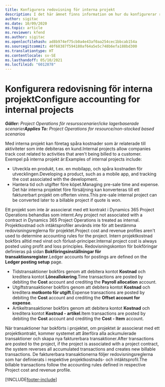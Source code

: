 ```yaml
---
title: Konfigurera redovisning för interna projekt
description: I det här ämnet finns information om hur du konfigurerar redovisningspraxis för interna projekt i Project Operations.
author: sigitac
ms.date: 10/09/2020
ms.topic: article
ms.reviewer: kfend
ms.author: sigitac
ms.openlocfilehash: ad8b974ef75cb0a4e43af0aa254cec1bbcab154a
ms.sourcegitcommit: 40f68387f594180af64a5e5c748b6efa188bd300
ms.translationtype: HT
ms.contentlocale: sv-SE
ms.lasthandoff: 05/10/2021
ms.locfileid: "6012878"
---
```

# <a name="configure-accounting-for-internal-projects"></a><span data-ttu-id="689f8-103">Konfigurera redovisning för interna projekt</span><span class="sxs-lookup"><span data-stu-id="689f8-103">Configure accounting for internal projects</span></span>

<span data-ttu-id="689f8-104">_**Gäller:** Project Operations för resursscenarier/icke lagerbaserade scenarier_</span><span class="sxs-lookup"><span data-stu-id="689f8-104">_**Applies To:** Project Operations for resource/non-stocked based scenarios_</span></span>

<span data-ttu-id="689f8-105">Med interna projekt kan företag spåra kostnader som är relaterade till aktiviteter som inte debiteras en kund.</span><span class="sxs-lookup"><span data-stu-id="689f8-105">Internal projects allow companies track cost related to activities that aren't being billed to a customer.</span></span> <span data-ttu-id="689f8-106">Exempel på interna projekt är:</span><span class="sxs-lookup"><span data-stu-id="689f8-106">Examples of internal projects include:</span></span>

- <span data-ttu-id="689f8-107">Utveckla en produkt, t.ex. en mobilapp, och spåra kostnaden för utvecklingen.</span><span class="sxs-lookup"><span data-stu-id="689f8-107">Developing a product, such as a mobile app, and tracking the cost associated with the development.</span></span>
- <span data-ttu-id="689f8-108">Hantera tid och utgifter före köpet.</span><span class="sxs-lookup"><span data-stu-id="689f8-108">Managing pre-sale time and expense.</span></span> <span data-ttu-id="689f8-109">Det här interna projektet före försäljning kan konverteras till ett fakturerbart projekt om offerten vinns.</span><span class="sxs-lookup"><span data-stu-id="689f8-109">This pre-sale internal project can be converted later to a billable project if quote is won.</span></span>

<span data-ttu-id="689f8-110">Ett projekt som inte är associerat med ett kontrakt i Dynamics 365 Project Operations behandlas som internt.</span><span class="sxs-lookup"><span data-stu-id="689f8-110">Any project not associated with a contract in Dynamics 365 Project Operations is treated as internal.</span></span> <span data-ttu-id="689f8-111">Projektkostnad och intäktsprofiler används inte för att bestämma redovisningsreglerna för projektet.</span><span class="sxs-lookup"><span data-stu-id="689f8-111">Project cost and revenue profiles aren't used to determine accounting rules for the project.</span></span> <span data-ttu-id="689f8-112">Intern projektkostnad bokförs alltid med vinst och förlust-principer.</span><span class="sxs-lookup"><span data-stu-id="689f8-112">Internal project cost is always posted using profit and loss principles.</span></span> <span data-ttu-id="689f8-113">Redovisningskonton för bokföringar definieras på sidan **Bokföringsinställningar för transaktionsregister**.</span><span class="sxs-lookup"><span data-stu-id="689f8-113">Ledger accounts for postings are defined on the **Ledger posting setup** page.</span></span>

- <span data-ttu-id="689f8-114">Tidstransaktioner bokförs genom att debitera kontot **Kostnad** och kreditera kontot **Löneallokering**.</span><span class="sxs-lookup"><span data-stu-id="689f8-114">Time transactions are posted by debiting the **Cost** account and crediting the **Payroll allocation** account.</span></span>
- <span data-ttu-id="689f8-115">Utgiftstransaktioner bokförs genom att debitera kontot **Kostnad** och kreditera **motkonto för utgift**.</span><span class="sxs-lookup"><span data-stu-id="689f8-115">Expense transactions are posted by debiting the **Cost** account and crediting the **Offset account for expense**.</span></span>
- <span data-ttu-id="689f8-116">Artikeltransaktioner bokförs genom att debitera kontot **Kostnad** och kreditera kontot **Kostnad - artikel**.</span><span class="sxs-lookup"><span data-stu-id="689f8-116">Item transactions are posted by debiting the **Cost** account and crediting the **Cost - Item** account.</span></span>

<span data-ttu-id="689f8-117">När transaktioner har bokförts i projektet, om projektet är associerat med ett projektkontrakt, kommer systemet att återföra alla ackumulerade transaktioner och skapa nya fakturerbara transaktioner.</span><span class="sxs-lookup"><span data-stu-id="689f8-117">After transactions are posted to the project, if the project is associated with a project contract, the system reverses all accumulated transactions and creates new billable transactions.</span></span> <span data-ttu-id="689f8-118">De fakturerbara transaktionerna följer redovisningsreglerna som har definierats i respektive projektkostnads- och intäktsprofil.</span><span class="sxs-lookup"><span data-stu-id="689f8-118">The billable transactions follow the accounting rules defined in respective Project cost and revenue profile.</span></span>




[!INCLUDE[footer-include](../includes/footer-banner.md)]

